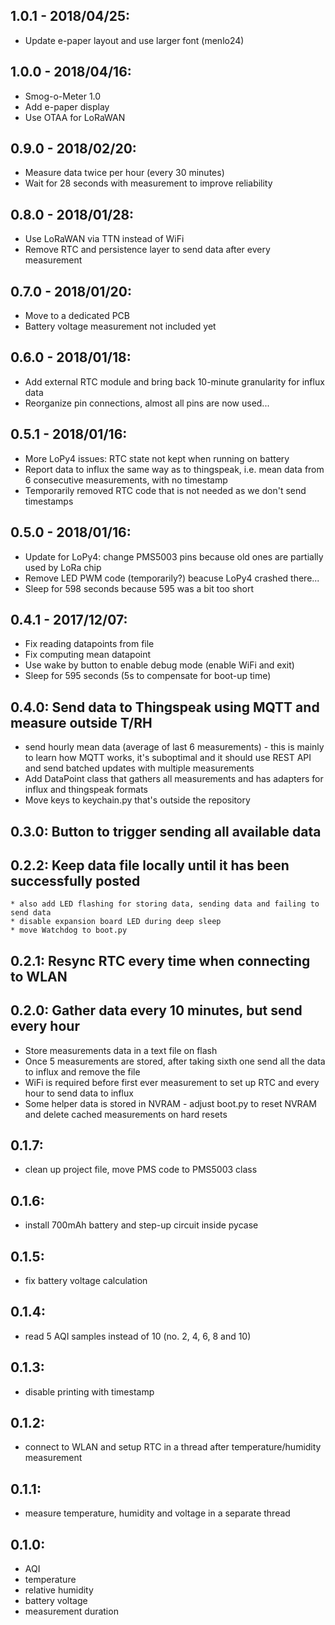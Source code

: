 1.0.1 - 2018/04/25:
--------------------
  * Update e-paper layout and use larger font (menlo24)

1.0.0 - 2018/04/16:
--------------------
  * Smog-o-Meter 1.0
  * Add e-paper display
  * Use OTAA for LoRaWAN

0.9.0 - 2018/02/20:
--------------------
  * Measure data twice per hour (every 30 minutes)
  * Wait for 28 seconds with measurement to improve reliability

0.8.0 - 2018/01/28:
--------------------
  * Use LoRaWAN via TTN instead of WiFi
  * Remove RTC and persistence layer to send data after every measurement

0.7.0 - 2018/01/20:
--------------------
  * Move to a dedicated PCB
  * Battery voltage measurement not included yet

0.6.0 - 2018/01/18:
--------------------
  * Add external RTC module and bring back 10-minute granularity for influx data
  * Reorganize pin connections, almost all pins are now used...

0.5.1 - 2018/01/16:
--------------------
  * More LoPy4 issues: RTC state not kept when running on battery
  * Report data to influx the same way as to thingspeak, i.e. mean data from 6 consecutive
    measurements, with no timestamp
  * Temporarily removed RTC code that is not needed as we don't send timestamps

0.5.0 - 2018/01/16:
--------------------
  * Update for LoPy4: change PMS5003 pins because old ones are partially used by LoRa chip
  * Remove LED PWM code (temporarily?) beacuse LoPy4 crashed there...
  * Sleep for 598 seconds because 595 was a bit too short

0.4.1 - 2017/12/07:
--------------------
  * Fix reading datapoints from file
  * Fix computing mean datapoint
  * Use wake by button to enable debug mode (enable WiFi and exit)
  * Sleep for 595 seconds (5s to compensate for boot-up time)

0.4.0: Send data to Thingspeak using MQTT and measure outside T/RH
--------------------
  * send hourly mean data (average of last 6 measurements) - this is mainly to learn how
    MQTT works, it's suboptimal and it should use REST API and send batched updates with
    multiple measurements
  * Add DataPoint class that gathers all measurements and has adapters for influx and
    thingspeak formats
  * Move keys to keychain.py that's outside the repository

0.3.0: Button to trigger sending all available data
--------------------

0.2.2: Keep data file locally until it has been successfully posted
--------------------
	* also add LED flashing for storing data, sending data and failing to send data
	* disable expansion board LED during deep sleep
	* move Watchdog to boot.py

0.2.1: Resync RTC every time when connecting to WLAN
--------------------

0.2.0: Gather data every 10 minutes, but send every hour
--------------------
  * Store measurements data in a text file on flash
  * Once 5 measurements are stored, after taking sixth one
    send all the data to influx and remove the file
  * WiFi is required before first ever measurement to set up RTC
    and every hour to send data to influx
  * Some helper data is stored in NVRAM - adjust boot.py to reset
    NVRAM and delete cached measurements on hard resets

0.1.7:
--------------------
  * clean up project file, move PMS code to PMS5003 class

0.1.6:
--------------------
  * install 700mAh battery and step-up circuit inside pycase

0.1.5:
--------------------
  * fix battery voltage calculation

0.1.4:
--------------------
  * read 5 AQI samples instead of 10 (no. 2, 4, 6, 8 and 10)

0.1.3:
--------------------
  * disable printing with timestamp

0.1.2:
--------------------
  * connect to WLAN and setup RTC in a thread after temperature/humidity measurement

0.1.1:
--------------------
  * measure temperature, humidity and voltage in a separate thread

0.1.0:
--------------------
  * AQI
  * temperature
  * relative humidity
  * battery voltage
  * measurement duration
